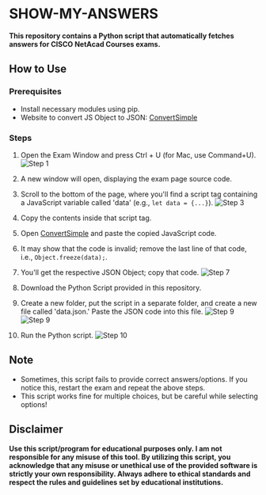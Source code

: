 # SHOW-MY-ANSWERS

**This repository contains a Python script that automatically fetches answers for CISCO NetAcad Courses exams.**

## How to Use

### Prerequisites
- Install necessary modules using pip.
- Website to convert JS Object to JSON: [ConvertSimple](https://www.convertsimple.com/convert-javascript-to-json/)

### Steps

1. Open the Exam Window and press Ctrl + U (for Mac, use Command+U).
   ![Step 1](https://github.com/PavanTheHacker55/SHOW-MY-ANSWERS/assets/71021764/2674b2ec-2c29-4fc5-a1e5-6c23484ca2e4)

2. A new window will open, displaying the exam page source code.

3. Scroll to the bottom of the page, where you'll find a script tag containing a JavaScript variable called 'data' (e.g., `let data = {...}`).
   ![Step 3](https://github.com/PavanTheHacker55/SHOW-MY-ANSWERS/assets/71021764/b0e12a5b-dca1-4ff2-908a-1f0f210417d1)

4. Copy the contents inside that script tag.

5. Open [ConvertSimple](https://www.convertsimple.com/convert-javascript-to-json/) and paste the copied JavaScript code.

6. It may show that the code is invalid; remove the last line of that code, i.e., `Object.freeze(data);`.

7. You'll get the respective JSON Object; copy that code.
   ![Step 7](https://github.com/PavanTheHacker55/SHOW-MY-ANSWERS/assets/71021764/31cfbbce-ece0-4a10-a4d6-6c0f8a5211b9)

8. Download the Python Script provided in this repository.

9. Create a new folder, put the script in a separate folder, and create a new file called 'data.json.' Paste the JSON code into this file.
   ![Step 9](https://github.com/PavanTheHacker55/SHOW-MY-ANSWERS/assets/71021764/599f66aa-941c-4e11-9317-15b01218bae8)
   ![Step 9](https://github.com/PavanTheHacker55/SHOW-MY-ANSWERS/assets/71021764/7edef3d7-6fb3-460b-bc55-59ca55803fa9)

10. Run the Python script.
    ![Step 10](https://github.com/PavanTheHacker55/SHOW-MY-ANSWERS/assets/71021764/74d8f9ec-06d0-4cf8-b53b-3ba737b705b0)

## Note

- Sometimes, this script fails to provide correct answers/options. If you notice this, restart the exam and repeat the above steps.
- This script works fine for multiple choices, but be careful while selecting options!

## Disclaimer

**Use this script/program for educational purposes only. I am not responsible for any misuse of this tool. By utilizing this script, you acknowledge that any misuse or unethical use of the provided software is strictly your own responsibility. Always adhere to ethical standards and respect the rules and guidelines set by educational institutions.**
